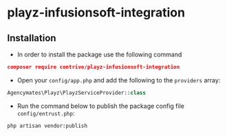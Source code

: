 # playz-infusionsoft-integration

## Installation


 * In order to install the package use the following command 

```json
composer require contrive/playz-infusionsoft-integration
```

 * Open your `config/app.php` and add the following to the `providers` array:
```php
Agencymates\Playz\PlayzServiceProvider::class
```

 * Run the command below to publish the package config file `config/entrust.php`:
 ```shell
 php artisan vendor:publish
 ```